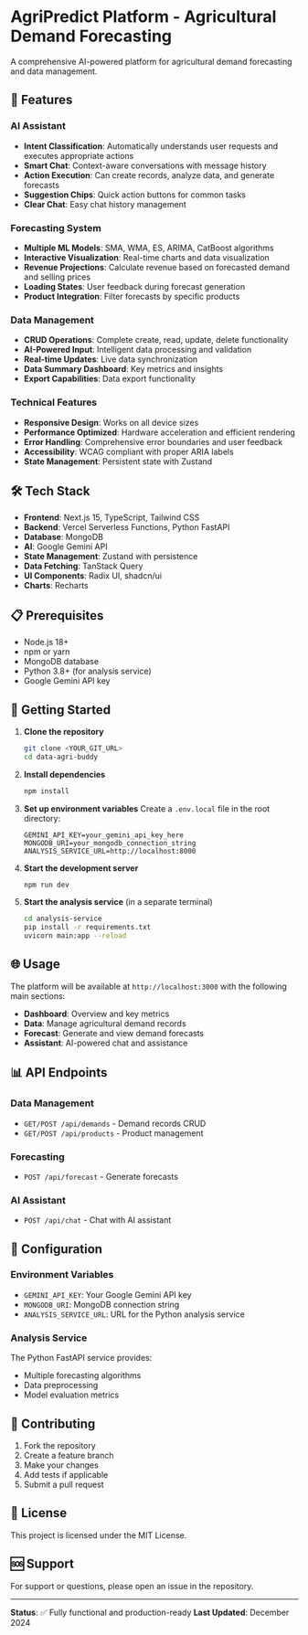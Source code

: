 # AgriPredict Platform - Agricultural Demand Forecasting

A comprehensive AI-powered platform for agricultural demand forecasting and data management.

## 🚀 Features

### AI Assistant
- **Intent Classification**: Automatically understands user requests and executes appropriate actions
- **Smart Chat**: Context-aware conversations with message history
- **Action Execution**: Can create records, analyze data, and generate forecasts
- **Suggestion Chips**: Quick action buttons for common tasks
- **Clear Chat**: Easy chat history management

### Forecasting System
- **Multiple ML Models**: SMA, WMA, ES, ARIMA, CatBoost algorithms
- **Interactive Visualization**: Real-time charts and data visualization
- **Revenue Projections**: Calculate revenue based on forecasted demand and selling prices
- **Loading States**: User feedback during forecast generation
- **Product Integration**: Filter forecasts by specific products

### Data Management
- **CRUD Operations**: Complete create, read, update, delete functionality
- **AI-Powered Input**: Intelligent data processing and validation
- **Real-time Updates**: Live data synchronization
- **Data Summary Dashboard**: Key metrics and insights
- **Export Capabilities**: Data export functionality

### Technical Features
- **Responsive Design**: Works on all device sizes
- **Performance Optimized**: Hardware acceleration and efficient rendering
- **Error Handling**: Comprehensive error boundaries and user feedback
- **Accessibility**: WCAG compliant with proper ARIA labels
- **State Management**: Persistent state with Zustand

## 🛠️ Tech Stack

- **Frontend**: Next.js 15, TypeScript, Tailwind CSS
- **Backend**: Vercel Serverless Functions, Python FastAPI
- **Database**: MongoDB
- **AI**: Google Gemini API
- **State Management**: Zustand with persistence
- **Data Fetching**: TanStack Query
- **UI Components**: Radix UI, shadcn/ui
- **Charts**: Recharts

## 📋 Prerequisites

- Node.js 18+
- npm or yarn
- MongoDB database
- Python 3.8+ (for analysis service)
- Google Gemini API key

## 🚀 Getting Started

1. **Clone the repository**
   ```bash
   git clone <YOUR_GIT_URL>
   cd data-agri-buddy
   ```

2. **Install dependencies**
   ```bash
   npm install
   ```

3. **Set up environment variables**
   Create a `.env.local` file in the root directory:
   ```env
   GEMINI_API_KEY=your_gemini_api_key_here
   MONGODB_URI=your_mongodb_connection_string
   ANALYSIS_SERVICE_URL=http://localhost:8000
   ```

4. **Start the development server**
   ```bash
   npm run dev
   ```

5. **Start the analysis service** (in a separate terminal)
   ```bash
   cd analysis-service
   pip install -r requirements.txt
   uvicorn main:app --reload
   ```

## 🌐 Usage

The platform will be available at `http://localhost:3000` with the following main sections:

- **Dashboard**: Overview and key metrics
- **Data**: Manage agricultural demand records
- **Forecast**: Generate and view demand forecasts
- **Assistant**: AI-powered chat and assistance

## 📊 API Endpoints

### Data Management
- `GET/POST /api/demands` - Demand records CRUD
- `GET/POST /api/products` - Product management

### Forecasting
- `POST /api/forecast` - Generate forecasts

### AI Assistant
- `POST /api/chat` - Chat with AI assistant

## 🔧 Configuration

### Environment Variables
- `GEMINI_API_KEY`: Your Google Gemini API key
- `MONGODB_URI`: MongoDB connection string
- `ANALYSIS_SERVICE_URL`: URL for the Python analysis service

### Analysis Service
The Python FastAPI service provides:
- Multiple forecasting algorithms
- Data preprocessing
- Model evaluation metrics

## 🤝 Contributing

1. Fork the repository
2. Create a feature branch
3. Make your changes
4. Add tests if applicable
5. Submit a pull request

## 📝 License

This project is licensed under the MIT License.

## 🆘 Support

For support or questions, please open an issue in the repository.

---

**Status**: ✅ Fully functional and production-ready
**Last Updated**: December 2024




